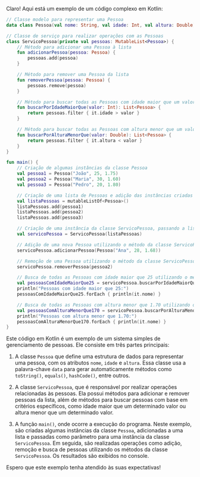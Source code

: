Claro! Aqui está um exemplo de um código complexo em Kotlin:

```kotlin
// Classe modelo para representar uma Pessoa
data class Pessoa(val nome: String, val idade: Int, val altura: Double)

// Classe de serviço para realizar operações com as Pessoas
class ServicoPessoa(private val pessoas: MutableList<Pessoa>) {
    // Método para adicionar uma Pessoa à lista
    fun adicionarPessoa(pessoa: Pessoa) {
        pessoas.add(pessoa)
    }

    // Método para remover uma Pessoa da lista
    fun removerPessoa(pessoa: Pessoa) {
        pessoas.remove(pessoa)
    }

    // Método para buscar todas as Pessoas com idade maior que um valor específico
    fun buscarPorIdadeMaiorQue(valor: Int): List<Pessoa> {
        return pessoas.filter { it.idade > valor }
    }

    // Método para buscar todas as Pessoas com altura menor que um valor específico
    fun buscarPorAlturaMenorQue(valor: Double): List<Pessoa> {
        return pessoas.filter { it.altura < valor }
    }
}

fun main() {
    // Criação de algumas instâncias da classe Pessoa
    val pessoa1 = Pessoa("João", 25, 1.75)
    val pessoa2 = Pessoa("Maria", 30, 1.60)
    val pessoa3 = Pessoa("Pedro", 20, 1.80)

    // Criação de uma lista de Pessoas e adição das instâncias criadas anteriormente
    val listaPessoas = mutableListOf<Pessoa>()
    listaPessoas.add(pessoa1)
    listaPessoas.add(pessoa2)
    listaPessoas.add(pessoa3)

    // Criação de uma instância da classe ServicoPessoa, passando a lista de Pessoas como parâmetro
    val servicoPessoa = ServicoPessoa(listaPessoas)

    // Adição de uma nova Pessoa utilizando o método da classe ServicoPessoa
    servicoPessoa.adicionarPessoa(Pessoa("Ana", 28, 1.68))

    // Remoção de uma Pessoa utilizando o método da classe ServicoPessoa
    servicoPessoa.removerPessoa(pessoa2)

    // Busca de todas as Pessoas com idade maior que 25 utilizando o método da classe ServicoPessoa
    val pessoasComIdadeMaiorQue25 = servicoPessoa.buscarPorIdadeMaiorQue(25)
    println("Pessoas com idade maior que 25:")
    pessoasComIdadeMaiorQue25.forEach { println(it.nome) }

    // Busca de todas as Pessoas com altura menor que 1.70 utilizando o método da classe ServicoPessoa
    val pessoasComAlturaMenorQue170 = servicoPessoa.buscarPorAlturaMenorQue(1.70)
    println("Pessoas com altura menor que 1.70:")
    pessoasComAlturaMenorQue170.forEach { println(it.nome) }
}
```

Este código em Kotlin é um exemplo de um sistema simples de gerenciamento de pessoas. Ele consiste em três partes principais:

1. A classe `Pessoa` que define uma estrutura de dados para representar uma pessoa, com os atributos `nome`, `idade` e `altura`. Essa classe usa a palavra-chave `data` para gerar automaticamente métodos como `toString()`, `equals()`, `hashCode()`, entre outros.

2. A classe `ServicoPessoa`, que é responsável por realizar operações relacionadas às pessoas. Ela possui métodos para adicionar e remover pessoas da lista, além de métodos para buscar pessoas com base em critérios específicos, como idade maior que um determinado valor ou altura menor que um determinado valor.

3. A função `main()`, onde ocorre a execução do programa. Neste exemplo, são criadas algumas instâncias da classe `Pessoa`, adicionadas a uma lista e passadas como parâmetro para uma instância da classe `ServicoPessoa`. Em seguida, são realizadas operações como adição, remoção e busca de pessoas utilizando os métodos da classe `ServicoPessoa`. Os resultados são exibidos no console.

Espero que este exemplo tenha atendido às suas expectativas!